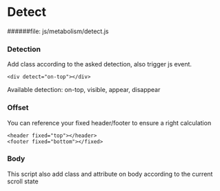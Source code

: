 # Detect

######file:  js/metabolism/detect.js

### Detection

Add class according to the asked detection, also trigger js event.

~~~~
<div detect="on-top"></div>
~~~~

Available detection: on-top, visible, appear, disappear

### Offset

You can reference your fixed header/footer to ensure a right calculation
~~~~
<header fixed="top"></header>
<footer fixed="bottom"></fixed>
~~~~

### Body

This script also add class and attribute on body according to the current scroll state
